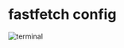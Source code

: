 # fastfetch config


![terminal](https://github.com/user-attachments/assets/3ab8b6cd-7a66-4648-9f0e-3d55919a65b0)
